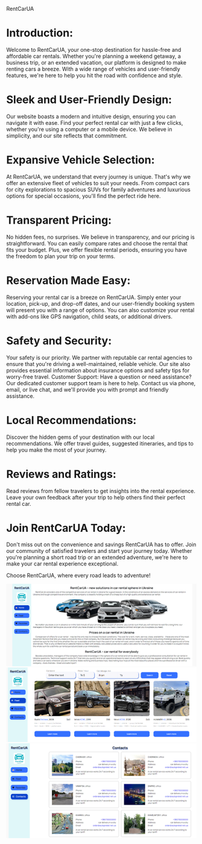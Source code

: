 RentCarUA

# Introduction:
Welcome to RentCarUA, your one-stop destination for hassle-free and affordable car rentals. Whether you're planning a weekend getaway, a business trip, or an extended vacation, our platform is designed to make renting cars a breeze. With a wide range of vehicles and user-friendly features, we're here to help you hit the road with confidence and style.

# Sleek and User-Friendly Design:
Our website boasts a modern and intuitive design, ensuring you can navigate it with ease. Find your perfect rental car with just a few clicks, whether you're using a computer or a mobile device. We believe in simplicity, and our site reflects that commitment.

# Expansive Vehicle Selection:
At RentCarUA, we understand that every journey is unique. That's why we offer an extensive fleet of vehicles to suit your needs. From compact cars for city explorations to spacious SUVs for family adventures and luxurious options for special occasions, you'll find the perfect ride here.

# Transparent Pricing:
No hidden fees, no surprises. We believe in transparency, and our pricing is straightforward. You can easily compare rates and choose the rental that fits your budget. Plus, we offer flexible rental periods, ensuring you have the freedom to plan your trip on your terms.

# Reservation Made Easy:
Reserving your rental car is a breeze on RentCarUA. Simply enter your location, pick-up, and drop-off dates, and our user-friendly booking system will present you with a range of options. You can also customize your rental with add-ons like GPS navigation, child seats, or additional drivers.

# Safety and Security:
Your safety is our priority. We partner with reputable car rental agencies to ensure that you're driving a well-maintained, reliable vehicle. Our site also provides essential information about insurance options and safety tips for worry-free travel.
Customer Support:
Have a question or need assistance? Our dedicated customer support team is here to help. Contact us via phone, email, or live chat, and we'll provide you with prompt and friendly assistance.

# Local Recommendations:
Discover the hidden gems of your destination with our local recommendations. We offer travel guides, suggested itineraries, and tips to help you make the most of your journey.

# Reviews and Ratings:
Read reviews from fellow travelers to get insights into the rental experience. Leave your own feedback after your trip to help others find their perfect rental car.

# Join RentCarUA Today:
Don't miss out on the convenience and savings RentCarUA has to offer. Join our community of satisfied travelers and start your journey today. Whether you're planning a short road trip or an extended adventure, we're here to make your car rental experience exceptional.

Choose RentCarUA, where every road leads to adventure!

![main](./src/images/main-page.png)
![fleet](./src/images/fleet-page.png)
![contacts](./src/images/contacts-page.png)